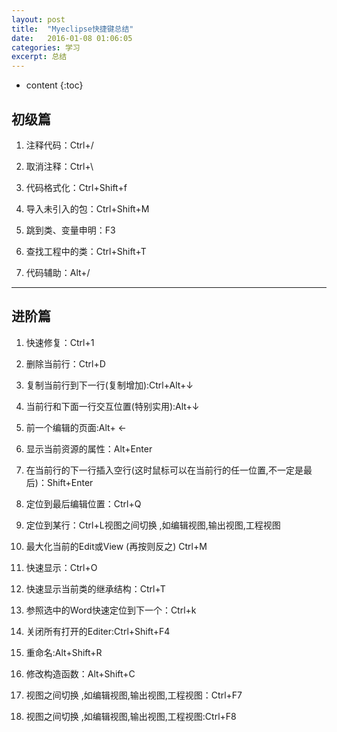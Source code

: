 ```yaml
---
layout: post
title:  "Myeclipse快捷键总结"
date:   2016-01-08 01:06:05
categories: 学习
excerpt: 总结
---
```



* content
{:toc}



##  初级篇

1. 注释代码：Ctrl+/

2. 取消注释：Ctrl+\
 
3. 代码格式化：Ctrl+Shift+f

4. 导入未引入的包：Ctrl+Shift+M

5. 跳到类、变量申明：F3

6. 查找工程中的类：Ctrl+Shift+T

7. 代码辅助：Alt+/
 
---

##  进阶篇
1. 快速修复：Ctrl+1

2. 删除当前行：Ctrl+D

3. 复制当前行到下一行(复制增加):Ctrl+Alt+↓

4. 当前行和下面一行交互位置(特别实用):Alt+↓ 

5. 前一个编辑的页面:Alt+ ←

6. 显示当前资源的属性：Alt+Enter

7. 在当前行的下一行插入空行(这时鼠标可以在当前行的任一位置,不一定是最后)：Shift+Enter 
  
8. 定位到最后编辑位置：Ctrl+Q
  
9. 定位到某行：Ctrl+L视图之间切换 ,如编辑视图,输出视图,工程视图
  
10. 最大化当前的Edit或View (再按则反之)  Ctrl+M
  
11. 快速显示：Ctrl+O
  
12. 快速显示当前类的继承结构：Ctrl+T
  
13. 参照选中的Word快速定位到下一个：Ctrl+k
  
14. 关闭所有打开的Editer:Ctrl+Shift+F4
  
15. 重命名:Alt+Shift+R
  
16. 修改构造函数：Alt+Shift+C
  
17. 视图之间切换 ,如编辑视图,输出视图,工程视图：Ctrl+F7
  
18. 视图之间切换 ,如编辑视图,输出视图,工程视图:Ctrl+F8
